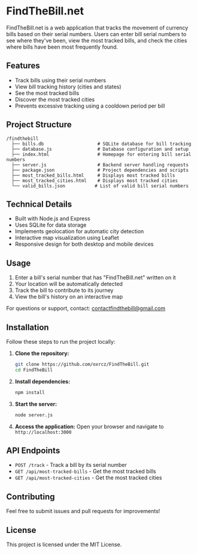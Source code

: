 # FindTheBill.net

FindTheBill.net is a web application that tracks the movement of currency bills based on their serial numbers. Users can enter bill serial numbers to see where they've been, view the most tracked bills, and check the cities where bills have been most frequently found.

## Features
- Track bills using their serial numbers
- View bill tracking history (cities and states)
- See the most tracked bills
- Discover the most tracked cities
- Prevents excessive tracking using a cooldown period per bill

## Project Structure
```
/findthebill
  ├── bills.db                    # SQLite database for bill tracking
  ├── database.js                 # Database configuration and setup
  ├── index.html                  # Homepage for entering bill serial numbers
  ├── server.js                   # Backend server handling requests
  ├── package.json                # Project dependencies and scripts
  ├── most_tracked_bills.html     # Displays most tracked bills
  ├── most_tracked_cities.html    # Displays most tracked cities
  └── valid_bills.json           # List of valid bill serial numbers
```

## Technical Details
- Built with Node.js and Express
- Uses SQLite for data storage
- Implements geolocation for automatic city detection
- Interactive map visualization using Leaflet
- Responsive design for both desktop and mobile devices

## Usage
1. Enter a bill's serial number that has "FindTheBill.net" written on it
2. Your location will be automatically detected
3. Track the bill to contribute to its journey
4. View the bill's history on an interactive map

For questions or support, contact: contactfindthebill@gmail.com

## Installation
Follow these steps to run the project locally:

1. **Clone the repository:**
    ```bash
    git clone https://github.com/oxrcz/FindTheBill.git
    cd FindTheBill
    ```

2. **Install dependencies:**
    ```bash
    npm install
    ```

3. **Start the server:**
    ```bash
    node server.js
    ```

4. **Access the application:**
    Open your browser and navigate to `http://localhost:3000`

## API Endpoints
- `POST /track` - Track a bill by its serial number
- `GET /api/most-tracked-bills` - Get the most tracked bills
- `GET /api/most-tracked-cities` - Get the most tracked cities

## Contributing
Feel free to submit issues and pull requests for improvements!

## License
This project is licensed under the MIT License.
